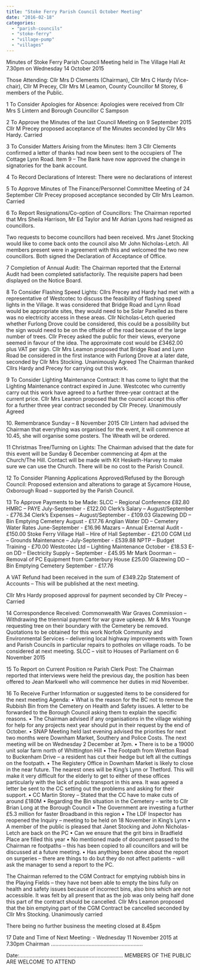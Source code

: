 ```yaml
---
title: "Stoke Ferry Parish Council October Meeting"
date: "2016-02-18"
categories: 
  - "parish-councils"
  - "stoke-ferry"
  - "village-pump"
  - "villages"
---
```


Minutes of Stoke Ferry Parish Council Meeting held in The Village Hall At 7.30pm on Wednesday 14 October 2015

Those Attending: Cllr Mrs D Clements (Chairman), Cllr Mrs C Hardy (Vice-chair), Cllr M Precey, Cllr Mrs M Leamon, County Councillor M Storey, 6 members of the Public.

1 To Consider Apologies for Absence: Apologies were received from Cllr Mrs S Lintern and Borough Councillor C Sampson

2 To Approve the Minutes of the last Council Meeting on 9 September 2015 Cllr M Precey proposed acceptance of the Minutes seconded by Cllr Mrs Hardy. Carried

3 To Consider Matters Arising from the Minutes: Item 3 Cllr Clements confirmed a letter of thanks had now been sent to the occupiers of The Cottage Lynn Road. Item 9 – The Bank have now approved the change in signatories for the bank account.

4 To Record Declarations of Interest: There were no declarations of interest

5 To Approve Minutes of The Finance/Personnel Committee Meeting of 24 September Cllr Precey proposed acceptance seconded by Cllr Mrs Leamon. Carried

6 To Report Resignations/Co-option of Councillors: The Chairman reported that Mrs Sheila Harrison, Mr Ed Taylor and Mr Adrian Lyons had resigned as councillors.

Two requests to become councillors had been received. Mrs Janet Stocking would like to come back onto the council also Mr John Nicholas-Letch. All members present were in agreement with this and welcomed the two new councillors. Both signed the Declaration of Acceptance of Office.

7 Completion of Annual Audit: The Chairman reported that the External Audit had been completed satisfactorily. The requisite papers had been displayed on the Notice Board.

8 To Consider Flashing Speed Lights: Cllrs Precey and Hardy had met with a representative of Westcotec to discuss the feasibility of flashing speed lights in the Village. It was considered that Bridge Road and Lynn Road would be appropriate sites, they would need to be Solar Panelled as there was no electricity access in these areas. Cllr Nicholas-Letch queried whether Furlong Drove could be considered, this could be a possibility but the sign would need to be on the offside of the road because of the large number of trees. Cllr Precey asked the public for their views, everyone seemed in favour of the idea. The approximate cost would be £3462.00 plus VAT per sign. Cllr Mrs Leamon proposed that Bridge Road and Lynn Road be considered in the first instance with Furlong Drove at a later date, seconded by Cllr Mrs Stocking. Unanimously Agreed The Chairman thanked Cllrs Hardy and Precey for carrying out this work.

9 To Consider Lighting Maintenance Contract: It has come to light that the Lighting Maintenance contract expired in June. Westcotec who currently carry out this work have agreed to a further three-year contract at the current price. Cllr Mrs Leamon proposed that the council accept this offer for a further three year contract seconded by Cllr Precey. Unanimously Agreed

10\. Remembrance Sunday – 8 November 2015 Cllr Lintern had advised the Chairman that everything was organised for the event, it will commence at 10.45, she will organise some posters. The Wreath will be ordered.

11 Christmas Tree/Turning on Lights: The Chairman advised that the date for this event will be Sunday 6 December commencing at 4pm at the Church/The Hill. Contact will be made with Kit Hesketh-Harvey to make sure we can use the Church. There will be no cost to the Parish Council.

12 To Consider Planning Applications Approved/Refused by the Borough Council: Proposed extension and alterations to garage at Sycamore House, Oxborough Road – supported by the Parish Council.

13 To Approve Payments to be Made: SLCC – Regional Conference £82.80 HMRC – PAYE July-September - £122.00 Clerk’s Salary – August/September - £776.34 Clerk’s Expenses – August/September - £109.03 Glazewing DD – Bin Emptying Cemetery August - £17.76 Anglian Water DD – Cemetery Water Rates June-September - £16.96 Mazars – Annual External Audit - £150.00 Stoke Ferry Village Hall – Hire of Hall September - £21.00 CGM Ltd – Grounds Maintenance – July-September - £539.88 NPTP – Budget Training - £70.00 Westcotec Ltd – Lighting Maintenance October - £18.53 E-on DD – Electricity Supply – September - £45.95 Mr Mark Doorman – Removal of PC Equipment from Canterbury House £25.00 Glazewing DD – Bin Emptying Cemetery September - £17.76

A VAT Refund had been received in the sum of £349.22p Statement of Accounts – This will be published at the next meeting.

Cllr Mrs Hardy proposed approval for payment seconded by Cllr Precey – Carried

14 Correspondence Received: Commonwealth War Graves Commission – Withdrawing the triennial payment for war grave upkeep. Mr & Mrs Younge requesting tree on their boundary with the Cemetery be removed. Quotations to be obtained for this work Norfolk Community and Environmental Services – delivering local highway improvements with Town and Parish Councils in particular repairs to potholes on village roads. To be considered at next meeting. SLCC – visit to Houses of Parliament on 6 November 2015

15 To Report on Current Position re Parish Clerk Post: The Chairman reported that interviews were held the previous day, the position has been offered to Jean Markwell who will commence her duties in mid November.

16 To Receive Further Information or suggested items to be considered for the next meeting Agenda: • What is the reason for the BC not to remove the Rubbish Bin from the Cemetery on Health and Safety issues. A letter to be forwarded to the Borough Council asking them to explain the specific reasons. • The Chairman advised if any organisations in the village wishing for help for any projects next year should put in their request by the end of October. • SNAP Meeting held last evening advised the priorities for next two months were Downham Market, Southery and Police Costs. The next meeting will be on Wednesday 2 December at 7pm. • There is to be a 19000 unit solar farm north of Whittington Hill • The Footpath from Wretton Road to Buckenham Drive – a resident has cut their hedge but left all the cuttings on the footpath. • The Registery Office in Downham Market is likely to close in the near future. The nearest ones will be King’s Lynn or Thetford. This will make it very difficult for the elderly to get to either of these offices particularly with the lack of public transport in this area. It was agreed a letter be sent to the CC setting out the problems and asking for their support. • CC Martin Storey – Stated that the CC have to make cuts of around £180M • Regarding the Bin situation in the Cemetery – write to Cllr Brian Long at the Borough Council • The Government are investing a further £5.3 million for faster Broadband in this region • The LDF Inspector has reopened the Inquiry – meeting to be held on 18 November in King’s Lynn • A member of the public is pleased that Janet Stocking and John Nicholas-Letch are back on the PC • Can we ensure that the grit bins in Bradfield Place are filled this year • No mentioned made of document passed to the Chairman re footpaths – this has been copied to all councillors and will be discussed at a future meeting. • Has anything been done about the report on surgeries – there are things to do but they do not affect patients – will ask the manager to send a report to the PC.

The Chairman referred to the CGM Contract for emptying rubbish bins in the Playing Fields – they have not been able to empty the bins fully on health and safety issues because of incorrect bins, also bins which are not accessible. It was felt by all present that as the job was only being half done this part of the contract should be cancelled. Cllr Mrs Leamon proposed that the bin emptying part of the CGM Contract be cancelled seconded by Cllr Mrs Stocking. Unanimously carried

There being no further business the meeting closed at 8.45pm

17 Date and Time of Next Meeting: - Wednesday 11 November 2015 at 7.30pm Chairman …………………………………………………….

Date:…………………………………………………………… MEMBERS OF THE PUBLIC ARE WELCOME TO ATTEND
